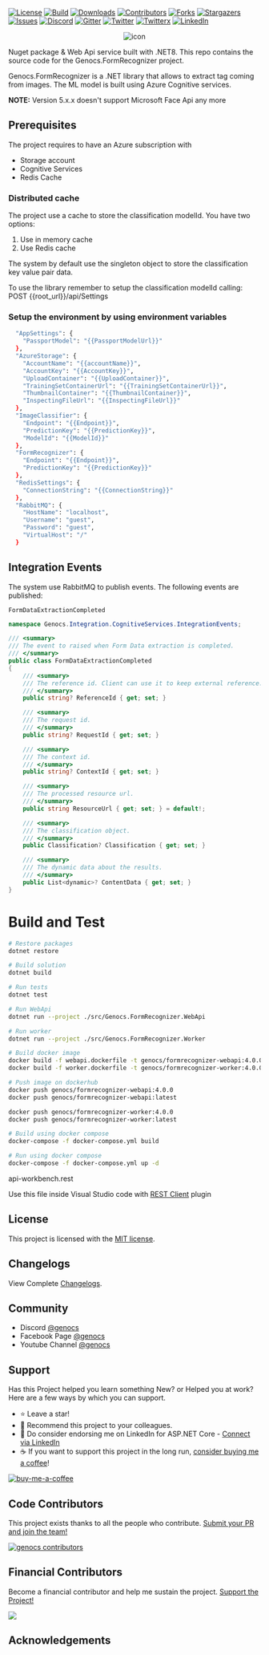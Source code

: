 <!-- PROJECT SHIELDS -->
[![License][license-shield]][license-url]
[![Build][build-shield]][build-url]
[![Downloads][downloads-shield]][downloads-url]
[![Contributors][contributors-shield]][contributors-url]
[![Forks][forks-shield]][forks-url]
[![Stargazers][stars-shield]][stars-url]
[![Issues][issues-shield]][issues-url]
[![Discord][discord-shield]][discord-url]
[![Gitter][gitter-shield]][gitter-url]
[![Twitter][twitter-shield]][twitter-url]
[![Twitterx][twitterx-shield]][twitterx-url]
[![LinkedIn][linkedin-shield]][linkedin-url]

[license-shield]: https://img.shields.io/github/license/Genocs/form-recognizer?color=2da44e&style=flat-square
[license-url]: https://github.com/Genocs/form-recognizer/blob/main/LICENSE
[build-shield]: https://github.com/Genocs/form-recognizer/actions/workflows/build_and_test.yml/badge.svg?branch=main
[build-url]: https://github.com/Genocs/form-recognizer/actions/workflows/build_and_test.yml
[downloads-shield]: https://img.shields.io/nuget/dt/Genocs.Microservice.Template.svg?color=2da44e&label=downloads&logo=nuget
[downloads-url]: https://www.nuget.org/packages/Genocs.Microservice.Template
[contributors-shield]: https://img.shields.io/github/contributors/Genocs/form-recognizer.svg?style=flat-square
[contributors-url]: https://github.com/Genocs/form-recognizer/graphs/contributors
[forks-shield]: https://img.shields.io/github/forks/Genocs/form-recognizer?style=flat-square
[forks-url]: https://github.com/Genocs/form-recognizer/network/members
[stars-shield]: https://img.shields.io/github/stars/Genocs/form-recognizer.svg?style=flat-square
[stars-url]: https://img.shields.io/github/stars/Genocs/form-recognizer?style=flat-square
[issues-shield]: https://img.shields.io/github/issues/Genocs/form-recognizer?style=flat-square
[issues-url]: https://github.com/Genocs/form-recognizer/issues
[discord-shield]: https://img.shields.io/discord/1106846706512953385?color=%237289da&label=Discord&logo=discord&logoColor=%237289da&style=flat-square
[discord-url]: https://discord.com/invite/fWwArnkV
[gitter-shield]: https://img.shields.io/badge/chat-on%20gitter-blue.svg
[gitter-url]: https://gitter.im/genocs/
[twitter-shield]: https://img.shields.io/twitter/follow/genocs?color=1DA1F2&label=Twitter&logo=Twitter&style=flat-square
[twitter-url]: https://twitter.com/genocs
[linkedin-shield]: https://img.shields.io/badge/-LinkedIn-black.svg?style=flat-square&logo=linkedin&colorB=555
[linkedin-url]: https://www.linkedin.com/in/giovanni-emanuele-nocco-b31a5169/
[twitterx-shield]: https://img.shields.io/twitter/url/https/twitter.com/genocs.svg?style=social
[twitterx-url]: https://twitter.com/genocs


<p align="center">
    <img src="./assets/genocs-library-logo.png" alt="icon">
</p>



Nuget package & Web Api service built with .NET8.
This repo contains the source code for the Genocs.FormRecognizer project. 

Genocs.FormRecognizer is a .NET library that allows to extract tag coming from images. The ML model is built using Azure Cognitive services. 

**NOTE:** Version 5.x.x doesn't support Microsoft Face Api any more


## Prerequisites 

The project requires to have an Azure subscription with
- Storage account
- Cognitive Services
- Redis Cache

### Distributed cache
The project use a cache to store the classification modelId.
You have two options:
1. Use in memory cache
2. Use Redis cache  

The system by default use the singleton object to store the classification key value pair data.

To use the library remember to setup the classification modelId calling:
POST {{root_url}}/api/Settings

### Setup the environment by using environment variables

``` bash
  "AppSettings": {
    "PassportModel": "{{PassportModelUrl}}"
  },
  "AzureStorage": {
    "AccountName": "{{accountName}}",
    "AccountKey": "{{AccountKey}}",
    "UploadContainer": "{{UploadContainer}}",
    "TrainingSetContainerUrl": "{{TrainingSetContainerUrl}}",
    "ThumbnailContainer": "{{ThumbnailContainer}}",
    "InspectingFileUrl": "{{InspectingFileUrl}}"
  },
  "ImageClassifier": {
    "Endpoint": "{{Endpoint}}",
    "PredictionKey": "{{PredictionKey}}",
    "ModelId": "{{ModelId}}"
  },
  "FormRecognizer": {
    "Endpoint": "{{Endpoint}}",
    "PredictionKey": "{{PredictionKey}}"
  },
  "RedisSettings": {
    "ConnectionString": "{{ConnectionString}}"
  },
  "RabbitMQ": {
    "HostName": "localhost",
    "Username": "guest",
    "Password": "guest",
    "VirtualHost": "/"
  }
```  
  
## Integration Events

The system use RabbitMQ to publish events. The following events are published:

`FormDataExtractionCompleted`

``` csharp
namespace Genocs.Integration.CognitiveServices.IntegrationEvents;

/// <summary>
/// The event to raised when Form Data extraction is completed.
/// </summary>
public class FormDataExtractionCompleted
{
    /// <summary>
    /// The reference id. Client can use it to keep external reference.
    /// </summary>
    public string? ReferenceId { get; set; }

    /// <summary>
    /// The request id.
    /// </summary>
    public string? RequestId { get; set; }

    /// <summary>
    /// The context id.
    /// </summary>
    public string? ContextId { get; set; }

    /// <summary>
    /// The processed resource url.
    /// </summary>
    public string ResourceUrl { get; set; } = default!;

    /// <summary>
    /// The classification object.
    /// </summary>
    public Classification? Classification { get; set; }

    /// <summary>
    /// The dynamic data about the results.
    /// </summary>
    public List<dynamic>? ContentData { get; set; }
}
```


# Build and Test

``` bash
# Restore packages
dotnet restore

# Build solution
dotnet build

# Run tests
dotnet test

# Run WebApi
dotnet run --project ./src/Genocs.FormRecognizer.WebApi

# Run worker
dotnet run --project ./src/Genocs.FormRecognizer.Worker

# Build docker image
docker build -f webapi.dockerfile -t genocs/formrecognizer-webapi:4.0.0 -t genocs/formrecognizer-webapi:latest .
docker build -f worker.dockerfile -t genocs/formrecognizer-worker:4.0.0 -t genocs/formrecognizer-worker:latest .

# Push image on dockerhub
docker push genocs/formrecognizer-webapi:4.0.0
docker push genocs/formrecognizer-webapi:latest

docker push genocs/formrecognizer-worker:4.0.0
docker push genocs/formrecognizer-worker:latest

# Build using docker compose
docker-compose -f docker-compose.yml build

# Run using docker compose
docker-compose -f docker-compose.yml up -d
```


api-workbench.rest

Use this file inside Visual Studio code with [REST Client](https://marketplace.visualstudio.com/items?itemName=humao.rest-client) plugin


## License

This project is licensed with the [MIT license](LICENSE).

## Changelogs

View Complete [Changelogs](https://github.com/Genocs/form-recognizer/blob/main/CHANGELOGS.md).

## Community

- Discord [@genocs](https://discord.com/invite/fWwArnkV)
- Facebook Page [@genocs](https://facebook.com/Genocs)
- Youtube Channel [@genocs](https://youtube.com/c/genocs)


## Support

Has this Project helped you learn something New? or Helped you at work?
Here are a few ways by which you can support.

- ⭐ Leave a star! 
- 🥇 Recommend this project to your colleagues.
- 🦸 Do consider endorsing me on LinkedIn for ASP.NET Core - [Connect via LinkedIn](https://www.linkedin.com/in/giovanni-emanuele-nocco-b31a5169/) 
- ☕ If you want to support this project in the long run, [consider buying me a coffee](https://www.buymeacoffee.com/genocs)!
  

[![buy-me-a-coffee](https://raw.githubusercontent.com/Genocs/form-recognizer/main/assets/buy-me-a-coffee.png "buy-me-a-coffee")](https://www.buymeacoffee.com/genocs)

## Code Contributors

This project exists thanks to all the people who contribute. [Submit your PR and join the team!](CONTRIBUTING.md)

[![genocs contributors](https://contrib.rocks/image?repo=Genocs/form-recognizer "genocs contributors")](https://github.com/genocs/form-recognizer/graphs/contributors)

## Financial Contributors

Become a financial contributor and help me sustain the project. [Support the Project!](https://opencollective.com/genocs/contribute)

<a href="https://opencollective.com/genocs"><img src="https://opencollective.com/genocs/individuals.svg?width=890"></a>


## Acknowledgements










